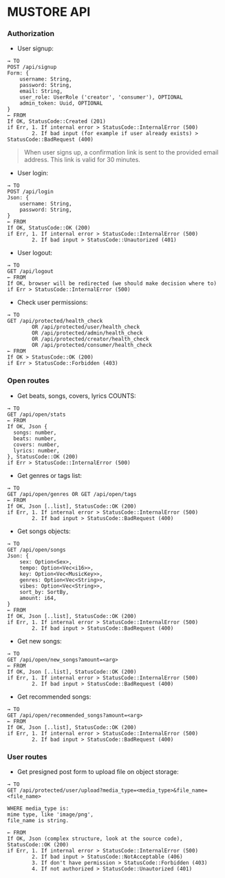 # MUSTORE API

### Authorization

- User signup:
```
→ TO
POST /api/signup
Form: {
    username: String,
    password: String,
    email: String,
    user_role: UserRole ('creator', 'consumer'), OPTIONAL
    admin_token: Uuid, OPTIONAL
}
← FROM
If OK, StatusCode::Created (201)
if Err, 1. If internal error > StatusCode::InternalError (500)
        2. If bad input (for example if user already exists) > StatusCode::BadRequest (400) 
```
> When user signs up, a confirmation link is sent to the provided email address. This link is valid for 30 minutes. 

- User login:
```
→ TO
POST /api/login
Json: {
    username: String,
    password: String,
}
← FROM
If OK, StatusCode::OK (200)
if Err, 1. If internal error > StatusCode::InternalError (500)
        2. If bad input > StatusCode::Unautorized (401) 
```

- User logout:
```
→ TO
GET /api/logout
← FROM
If OK, browser will be redirected (we should make decision where to)
if Err > StatusCode::InternalError (500)
```

- Check user permissions:
```
→ TO
GET /api/protected/health_check
        OR /api/protected/user/health_check
        OR /api/protected/admin/health_check
        OR /api/protected/creator/health_check
        OR /api/protected/consumer/health_check
← FROM
If OK > StatusCode::OK (200)
if Err > StatusCode::Forbidden (403)
```

### Open routes

- Get beats, songs, covers, lyrics COUNTS:
```
→ TO
GET /api/open/stats
← FROM
If OK, Json {
  songs: number,
  beats: number,
  covers: number,
  lyrics: number,
}, StatusCode::OK (200)
if Err > StatusCode::InternalError (500)
```

- Get genres or tags list:
```
→ TO
GET /api/open/genres OR GET /api/open/tags
← FROM
If OK, Json [..list], StatusCode::OK (200)
if Err, 1. If internal error > StatusCode::InternalError (500)
        2. If bad input > StatusCode::BadRequest (400) 
```

- Get songs objects:
```
→ TO
GET /api/open/songs
Json: {
    sex: Option<Sex>,
    tempo: Option<Vec<i16>>,
    key: Option<Vec<MusicKey>>,
    genres: Option<Vec<String>>,
    vibes: Option<Vec<String>>,
    sort_by: SortBy,
    amount: i64,
}
← FROM
If OK, Json [..list], StatusCode::OK (200)
if Err, 1. If internal error > StatusCode::InternalError (500)
        2. If bad input > StatusCode::BadRequest (400) 
```

- Get new songs:
```
→ TO
GET /api/open/new_songs?amount=<arg>
← FROM
If OK, Json [..list], StatusCode::OK (200)
if Err, 1. If internal error > StatusCode::InternalError (500)
        2. If bad input > StatusCode::BadRequest (400) 
```
- Get recommended songs:
```
→ TO
GET /api/open/recommended_songs?amount=<arg>
← FROM
If OK, Json [..list], StatusCode::OK (200)
if Err, 1. If internal error > StatusCode::InternalError (500)
        2. If bad input > StatusCode::BadRequest (400) 
```

### User routes

- Get presigned post form to upload file on object storage:
```
→ TO
GET /api/protected/user/upload?media_type=<media_type>&file_name=<file_name>

WHERE media_type is:
mime type, like 'image/png',
file_name is string.

← FROM
If OK, Json (complex structure, look at the source code), StatusCode::OK (200)
if Err, 1. If internal error > StatusCode::InternalError (500)
        2. If bad input > StatusCode::NotAcceptable (406) 
        3. If don't have permission > StatusCode::Forbidden (403)
        4. If not authorized > StatusCode::Unautorized (401)
```
